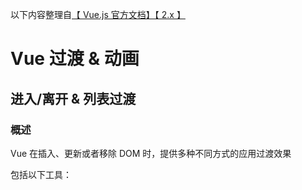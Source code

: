 以下内容整理自[【 Vue.js 官方文档】【 2.x 】](https://cn.vuejs.org/v2/guide/installation.html)


# Vue 过渡 & 动画

## 进入/离开 & 列表过渡

### 概述

Vue 在插入、更新或者移除 DOM 时，提供多种不同方式的应用过渡效果

包括以下工具：



































































































































































































































































































































































































































































































































